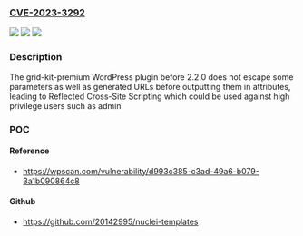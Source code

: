 ### [CVE-2023-3292](https://cve.mitre.org/cgi-bin/cvename.cgi?name=CVE-2023-3292)
![](https://img.shields.io/static/v1?label=Product&message=grid-kit-premium&color=blue)
![](https://img.shields.io/static/v1?label=Version&message=0%3C%202.2.0%20&color=brighgreen)
![](https://img.shields.io/static/v1?label=Vulnerability&message=CWE-79%20Cross-Site%20Scripting%20(XSS)&color=brighgreen)

### Description

The grid-kit-premium WordPress plugin before 2.2.0 does not escape some parameters as well as generated URLs before outputting them in attributes, leading to Reflected Cross-Site Scripting which could be used against high privilege users such as admin

### POC

#### Reference
- https://wpscan.com/vulnerability/d993c385-c3ad-49a6-b079-3a1b090864c8

#### Github
- https://github.com/20142995/nuclei-templates

